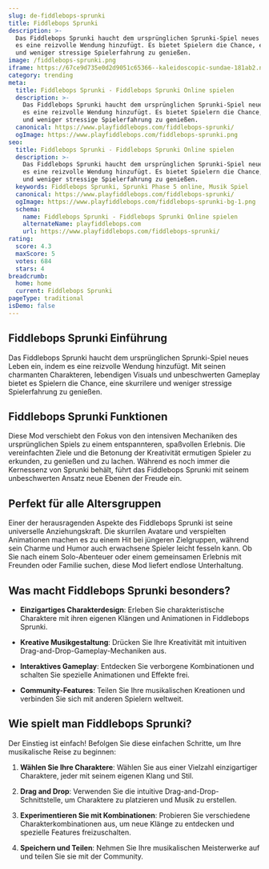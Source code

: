 ```yaml
---
slug: de-fiddlebops-sprunki
title: Fiddlebops Sprunki
description: >-
  Das Fiddlebops Sprunki haucht dem ursprünglichen Sprunki-Spiel neues Leben ein, indem
  es eine reizvolle Wendung hinzufügt. Es bietet Spielern die Chance, eine skurrilere
  und weniger stressige Spielerfahrung zu genießen.
image: /fiddlebops-sprunki.png
iframe: https://67ce9d735e0d2d9051c65366--kaleidoscopic-sundae-181ab2.netlify.app/
category: trending
meta:
  title: Fiddlebops Sprunki - Fiddlebops Sprunki Online spielen
  description: >-
    Das Fiddlebops Sprunki haucht dem ursprünglichen Sprunki-Spiel neues Leben ein, indem
    es eine reizvolle Wendung hinzufügt. Es bietet Spielern die Chance, eine skurrilere
    und weniger stressige Spielerfahrung zu genießen.
  canonical: https://www.playfiddlebops.com/fiddlebops-sprunki/
  ogImage: https://www.playfiddlebops.com/fiddlebops-sprunki.png
seo:
  title: Fiddlebops Sprunki - Fiddlebops Sprunki Online spielen
  description: >-
    Das Fiddlebops Sprunki haucht dem ursprünglichen Sprunki-Spiel neues Leben ein, indem
    es eine reizvolle Wendung hinzufügt. Es bietet Spielern die Chance, eine skurrilere
    und weniger stressige Spielerfahrung zu genießen.
  keywords: Fiddlebops Sprunki, Sprunki Phase 5 online, Musik Spiel
  canonical: https://www.playfiddlebops.com/fiddlebops-sprunki/
  ogImage: https://www.playfiddlebops.com/fiddlebops-sprunki-bg-1.png
  schema:
    name: Fiddlebops Sprunki - Fiddlebops Sprunki Online spielen
    alternateName: playfiddlebops.com
    url: https://www.playfiddlebops.com/fiddlebops-sprunki/
rating:
  score: 4.3
  maxScore: 5
  votes: 684
  stars: 4
breadcrumb:
  home: home
  current: Fiddlebops Sprunki
pageType: traditional
isDemo: false
---
```


## Fiddlebops Sprunki Einführung

Das Fiddlebops Sprunki haucht dem ursprünglichen Sprunki-Spiel neues Leben ein, indem es eine reizvolle Wendung hinzufügt. Mit seinen charmanten Charakteren, lebendigen Visuals und unbeschwerten Gameplay bietet es Spielern die Chance, eine skurrilere und weniger stressige Spielerfahrung zu genießen.

## Fiddlebops Sprunki Funktionen

Diese Mod verschiebt den Fokus von den intensiven Mechaniken des ursprünglichen Spiels zu einem entspannteren, spaßvollen Erlebnis. Die vereinfachten Ziele und die Betonung der Kreativität ermutigen Spieler zu erkunden, zu genießen und zu lachen. Während es noch immer die Kernessenz von Sprunki behält, führt das Fiddlebops Sprunki mit seinem unbeschwerten Ansatz neue Ebenen der Freude ein.

## Perfekt für alle Altersgruppen

Einer der herausragenden Aspekte des Fiddlebops Sprunki ist seine universelle Anziehungskraft. Die skurrilen Avatare und verspielten Animationen machen es zu einem Hit bei jüngeren Zielgruppen, während sein Charme und Humor auch erwachsene Spieler leicht fesseln kann. Ob Sie nach einem Solo-Abenteuer oder einem gemeinsamen Erlebnis mit Freunden oder Familie suchen, diese Mod liefert endlose Unterhaltung.

## Was macht Fiddlebops Sprunki besonders?

- **Einzigartiges Charakterdesign**: Erleben Sie charakteristische Charaktere mit ihren eigenen Klängen und Animationen in Fiddlebops Sprunki.

- **Kreative Musikgestaltung**: Drücken Sie Ihre Kreativität mit intuitiven Drag-and-Drop-Gameplay-Mechaniken aus.

- **Interaktives Gameplay**: Entdecken Sie verborgene Kombinationen und schalten Sie spezielle Animationen und Effekte frei.

- **Community-Features**: Teilen Sie Ihre musikalischen Kreationen und verbinden Sie sich mit anderen Spielern weltweit.

## Wie spielt man Fiddlebops Sprunki?

Der Einstieg ist einfach! Befolgen Sie diese einfachen Schritte, um Ihre musikalische Reise zu beginnen:

1. **Wählen Sie Ihre Charaktere**: Wählen Sie aus einer Vielzahl einzigartiger Charaktere, jeder mit seinem eigenen Klang und Stil.

1. **Drag and Drop**: Verwenden Sie die intuitive Drag-and-Drop-Schnittstelle, um Charaktere zu platzieren und Musik zu erstellen.

1. **Experimentieren Sie mit Kombinationen**: Probieren Sie verschiedene Charakterkombinationen aus, um neue Klänge zu entdecken und spezielle Features freizuschalten.

1. **Speichern und Teilen**: Nehmen Sie Ihre musikalischen Meisterwerke auf und teilen Sie sie mit der Community.